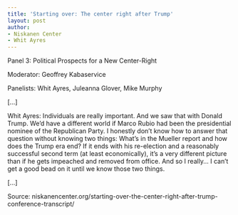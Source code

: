 ```yaml
---
title: 'Starting over: The center right after Trump'
layout: post
author:
- Niskanen Center
- Whit Ayres
---
```


Panel 3: Political Prospects for a New Center-Right

Moderator: Geoffrey Kabaservice

Panelists: Whit Ayres, Juleanna Glover, Mike Murphy

[…]

Whit Ayres: Individuals are really important. And we saw that with Donald Trump. We’d have a different world if Marco Rubio had been the presidential nominee of the Republican Party. I honestly don’t know how to answer that question without knowing two things: What’s in the Mueller report and how does the Trump era end? If it ends with his re-election and a reasonably successful second term (at least economically), it’s a very different picture than if he gets impeached and removed from office. And so I really… I can’t get a good bead on it until we know those two things.

[…]

Source: niskanencenter.org/starting-over-the-center-right-after-trump-conference-transcript/
